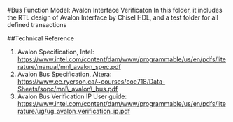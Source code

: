 #Bus Function Model: Avalon Interface Verificaton
In this folder, it includes the RTL design of Avalon Interface by Chisel HDL, and a test folder for all defined transactions

##Technical Reference
1. Avalon Specification, Intel: https://www.intel.com/content/dam/www/programmable/us/en/pdfs/literature/manual/mnl_avalon_spec.pdf
2. Avalon Bus Specification, Altera: https://www.ee.ryerson.ca/~courses/coe718/Data-Sheets/sopc/mnl\_avalon\_bus.pdf
3. Avalon Bus Verification IP User guide: https://www.intel.com/content/dam/www/programmable/us/en/pdfs/literature/ug/ug_avalon_verification_ip.pdf
